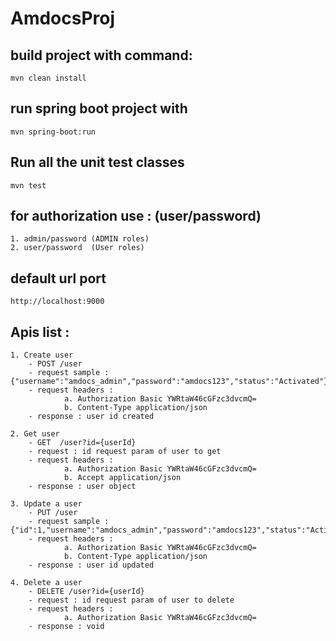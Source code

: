 # AmdocsProj

## build project with command:

	mvn clean install
	
## run spring boot project with

	mvn spring-boot:run  
	
## Run all the unit test classes
	mvn test

	
## for authorization use : (user/password)
	1. admin/password (ADMIN roles)
	2. user/password  (User roles)
	
## default url port
	http://localhost:9000
	
## Apis list :

	1. Create user
		- POST /user
		- request sample : {"username":"amdocs_admin","password":"amdocs123","status":"Activated"}
		- request headers :
				a. Authorization Basic YWRtaW46cGFzc3dvcmQ=
				b. Content-Type application/json 
		- response : user id created
		
	2. Get user
		- GET  /user?id={userId}
		- request : id request param of user to get
		- request headers :
				a. Authorization Basic YWRtaW46cGFzc3dvcmQ=
				b. Accept application/json
		- response : user object
		
	3. Update a user
		- PUT /user
		- request sample : {"id":1,"username":"amdocs_admin","password":"amdocs123","status":"Activated"}
		- request headers :
				a. Authorization Basic YWRtaW46cGFzc3dvcmQ=
				b. Content-Type application/json 
		- response : user id updated
		
	4. Delete a user
		- DELETE /user?id={userId}
		- request : id request param of user to delete
		- request headers :
				a. Authorization Basic YWRtaW46cGFzc3dvcmQ=
		- response : void
